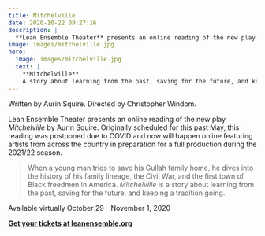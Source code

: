```yaml
---
title: Mitchelville
date: 2020-10-22 09:27:16
description: |
  **Lean Ensemble Theater** presents an online reading of the new play *Mitchelville* by Aurin Squire.
image: images/mitchelville.jpg
hero:
  image: images/mitchelville.jpg
  text: | 
    **Mitchelville**  
    A story about learning from the past, saving for the future, and keeping a tradition going
---
```


Written by Aurin Squire. Directed by Christopher Windom.

Lean Ensemble Theater presents an online reading of the new play *Mitchelville* by Aurin Squire. Originally scheduled for this past May, this reading was postponed due to COVID and now will happen online featuring artists from across the country in preparation for a full production during the 2021/22 season. 

> When a young man tries to save his Gullah family home, he dives into the history of his family lineage, the Civil War, and the first town of Black freedmen in America. *Mitchelville* is a story about learning from the past, saving for the future, and keeping a tradition going.

Available virtually October 29—November 1, 2020

[**Get your tickets at leanensemble.org**](https://www.leanensemble.org/)